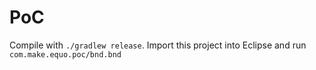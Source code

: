 # PoC

Compile with `./gradlew release`. Import this project into Eclipse and run `com.make.equo.poc/bnd.bnd`

